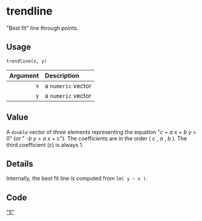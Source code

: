 trendline
=========

"Best fit" line through points.

Usage
-----

    trendline(x, y)

| Argument | Description        |
| -------: | :----------------- |
|      `x` | a `numeric` vector |
|      `y` | a `numeric` vector |

Value
-----

A `double` vector of _three_ elements representing the equation
"_c_ + _a x_ + _b y_ = 0" (or " -_b y_ = _a x_ + _c_").
The coefficients are in the order ( _c_ , _a_ , _b_ ).
The third coefficient (_c_) is always 1.

Details
-------

Internally, the best fit line is computed from `lm( y ~ x )`.

Code
----

["5"](./trendline.R)
